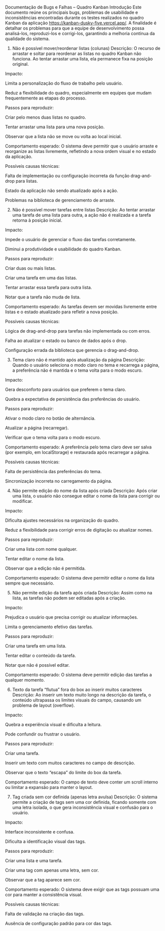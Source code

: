 Documentação de Bugs e Falhas – Quadro Kanban
Introdução
Este documento reúne os principais bugs, problemas de usabilidade e inconsistências encontradas durante os testes realizados no quadro Kanban da aplicação https://kanban-dusky-five.vercel.app/. A finalidade é detalhar os problemas para que a equipe de desenvolvimento possa analisá-los, reproduzi-los e corrigi-los, garantindo a melhoria contínua da qualidade do sistema.

1. Não é possível mover/reordenar listas (colunas)
Descrição:
O recurso de arrastar e soltar para reordenar as listas no quadro Kanban não funciona. Ao tentar arrastar uma lista, ela permanece fixa na posição original.

Impacto:

Limita a personalização do fluxo de trabalho pelo usuário.

Reduz a flexibilidade do quadro, especialmente em equipes que mudam frequentemente as etapas do processo.

Passos para reproduzir:

Criar pelo menos duas listas no quadro.

Tentar arrastar uma lista para uma nova posição.

Observar que a lista não se move ou volta ao local inicial.

Comportamento esperado:
O sistema deve permitir que o usuário arraste e reorganize as listas livremente, refletindo a nova ordem visual e no estado da aplicação.

Possíveis causas técnicas:

Falta de implementação ou configuração incorreta da função drag-and-drop para listas.

Estado da aplicação não sendo atualizado após a ação.

Problemas na biblioteca de gerenciamento de arraste.

2. Não é possível mover tarefas entre listas
Descrição:
Ao tentar arrastar uma tarefa de uma lista para outra, a ação não é realizada e a tarefa retorna à posição inicial.

Impacto:

Impede o usuário de gerenciar o fluxo das tarefas corretamente.

Diminui a produtividade e usabilidade do quadro Kanban.

Passos para reproduzir:

Criar duas ou mais listas.

Criar uma tarefa em uma das listas.

Tentar arrastar essa tarefa para outra lista.

Notar que a tarefa não muda de lista.

Comportamento esperado:
As tarefas devem ser movidas livremente entre listas e o estado atualizado para refletir a nova posição.

Possíveis causas técnicas:

Lógica de drag-and-drop para tarefas não implementada ou com erros.

Falha ao atualizar o estado ou banco de dados após o drop.

Configuração errada da biblioteca que gerencia o drag-and-drop.

3. Tema claro não é mantido após atualização da página
Descrição:
Quando o usuário seleciona o modo claro no tema e recarrega a página, a preferência não é mantida e o tema volta para o modo escuro.

Impacto:

Gera desconforto para usuários que preferem o tema claro.

Quebra a expectativa de persistência das preferências do usuário.

Passos para reproduzir:

Ativar o modo claro no botão de alternância.

Atualizar a página (recarregar).

Verificar que o tema volta para o modo escuro.

Comportamento esperado:
A preferência pelo tema claro deve ser salva (por exemplo, em localStorage) e restaurada após recarregar a página.

Possíveis causas técnicas:

Falta de persistência das preferências do tema.

Sincronização incorreta no carregamento da página.

4. Não permite edição do nome da lista após criada
Descrição:
Após criar uma lista, o usuário não consegue editar o nome da lista para corrigir ou modificar.

Impacto:

Dificulta ajustes necessários na organização do quadro.

Reduz a flexibilidade para corrigir erros de digitação ou atualizar nomes.

Passos para reproduzir:

Criar uma lista com nome qualquer.

Tentar editar o nome da lista.

Observar que a edição não é permitida.

Comportamento esperado:
O sistema deve permitir editar o nome da lista sempre que necessário.

5. Não permite edição da tarefa após criada
Descrição:
Assim como na lista, as tarefas não podem ser editadas após a criação.

Impacto:

Prejudica o usuário que precisa corrigir ou atualizar informações.

Limita o gerenciamento efetivo das tarefas.

Passos para reproduzir:

Criar uma tarefa em uma lista.

Tentar editar o conteúdo da tarefa.

Notar que não é possível editar.

Comportamento esperado:
O sistema deve permitir edição das tarefas a qualquer momento.

6. Texto da tarefa “flutua” fora do box ao inserir muitos caracteres
Descrição:
Ao inserir um texto muito longo na descrição da tarefa, o conteúdo ultrapassa os limites visuais do campo, causando um problema de layout (overflow).

Impacto:

Quebra a experiência visual e dificulta a leitura.

Pode confundir ou frustrar o usuário.

Passos para reproduzir:

Criar uma tarefa.

Inserir um texto com muitos caracteres no campo de descrição.

Observar que o texto “escapa” do limite do box da tarefa.

Comportamento esperado:
O campo de texto deve conter um scroll interno ou limitar a expansão para manter o layout.

7. Tag criada sem cor definida (apenas letra avulsa)
Descrição:
O sistema permite a criação de tags sem uma cor definida, ficando somente com uma letra isolada, o que gera inconsistência visual e confusão para o usuário.

Impacto:

Interface inconsistente e confusa.

Dificulta a identificação visual das tags.

Passos para reproduzir:

Criar uma lista e uma tarefa.

Criar uma tag com apenas uma letra, sem cor.

Observar que a tag aparece sem cor.

Comportamento esperado:
O sistema deve exigir que as tags possuam uma cor para manter a consistência visual.

Possíveis causas técnicas:

Falta de validação na criação das tags.

Ausência de configuração padrão para cor das tags.
